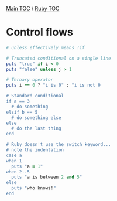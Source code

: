 [Main TOC](../README.md) / [Ruby TOC](./ruby-TOC.md)

# Control flows

```ruby
# unless effectively means !if

# Truncated conditional on a single line
puts "true" if i < 0
puts "false" unless j > 1

# Ternary operator
puts i == 0 ? "i is 0" : "i is not 0

# Standard conditional
if a == 3
  # do something
elsif b == 5
  # do something else
else
  # do the last thing
end

# Ruby doesn't use the switch keyword...
# note the indentation
case a
when 1
  puts "a = 1"
when 2..5
  puts "a is between 2 and 5"
else
  puts "who knows!"
end
```